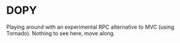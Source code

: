 DOPY
====

Playing around with an experimental RPC alternative to MVC (using Tornado). Nothing to see here, move along.
